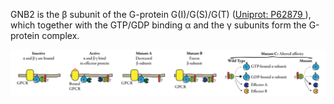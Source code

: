 GNB2 is the β subunit of the G-protein G(I)/G(S)/G(T) 
([Uniprot: P62879 <i class="far fa-external-link"></i> ](https://www.uniprot.org/uniprot/P62879)),
which together with the GTP/GDP binding α and the γ subunits form the G-protein complex.

![model_GNB.png](model_GNB.png)
